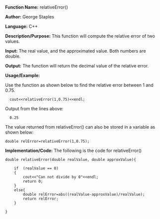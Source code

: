 **Function Name:**           relativeError()

**Author:** George Staples

**Language:** C++

**Description/Purpose:** This function will compute the relative error of two values.

**Input:** The real value, and the approximated value. Both numbers are double.

**Output:** The function will return the decimal value of the relative error.

**Usage/Example:**

Use the function as shown below to find the relative error between 1 and 0.75. 

      cout<<relativeError(1,0.75)<<endl;
      
Output from the lines above:

      0.25
      
The value returned from relativeError() can also be stored in a variable as shown below:

    double relError=relativeError(1,0.75);

**Implementation/Code:** The following is the code for relativeError()

    double relativeError(double realValue, double approxValue){

        if  (realValue == 0)
        {
            cout<<"Can not divide by 0"<<endl;
            return 0;
        }
        else{
            double relError=abs((realValue-approxValue)/realValue);
            return relError;
        }

    }
